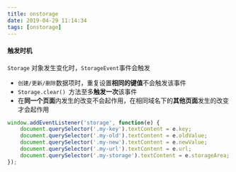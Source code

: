 ```yaml
---
title: onstorage
date: 2019-04-29 11:14:34
tags: [onstorage]
---
```


#### 触发时机

`Storage` 对象发生变化时，`StorageEvent`事件会触发

- `创建/更新/删除`数据项时，重复设置**相同的键值**不会触发该事件
- `Storage.clear() `方法至多**触发一次**该事件
- 在**同一个页面**内发生的改变不会起作用，在相同域名下的**其他页面**发生的改变才会起作用

```javascript
window.addEventListener('storage', function(e) {
    document.querySelector('.my-key').textContent = e.key;
    document.querySelector('.my-old').textContent = e.oldValue;
    document.querySelector('.my-new').textContent = e.newValue;
    document.querySelector('.my-url').textContent = e.url;
    document.querySelector('.my-storage').textContent = e.storageArea;
});
```